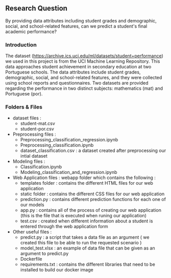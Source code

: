 ## Research Question

By providing data attributes including student grades and demographic, social, and school-related features, can we predict a student's final academic performance? 

### Introduction

The dataset (https://archive.ics.uci.edu/ml/datasets/student+performance) we used in this project is from the UCI Machine Learning Repository. This data approaches student achievement in secondary education at two Portuguese schools. The data attributes include student grades, demographic, social, and school-related features, and they were collected using school reports and questionnaires. Two datasets are provided regarding the performance in two distinct subjects: mathematics (mat) and Portuguese (por). 

### Folders & Files 

- dataset files : 
    * student-mat.csv
    * student-por.csv
- Preprocessing files : 
    * Preprocessing_classification_regression.ipynb
    * Preprocessing_classification.ipynb
    * dataset_classification.csv : a dataset created after preprocessing our intial dataset 
- Modeling files :
    * Classification.ipynb
    * Modeling_classification_and_regression.ipynb
- Web Application files : webapp folder which contains the following : 
    * templates folder : contains the different HTML files for our web application
    * static folder : contains the different CSS files for our web application
    * prediction.py : contains different prediction functions for each one of our models 
    * app.py : contains all of the process of creating our web application (this is the file that is executed when runing our application)
    * test.csv : created when different information about a student is entered through the web application form
- Other useful files :
    * predict.py : a script that takes a data file as an argument ( we created this file to be able to run the requested scenario )
    * model_test.xlsx : an example of data file that can be given as an argument to predict.py 
    * Dockerfile
    * requirements.txt : contains the different libraries that need to be installed to build our docker image 
